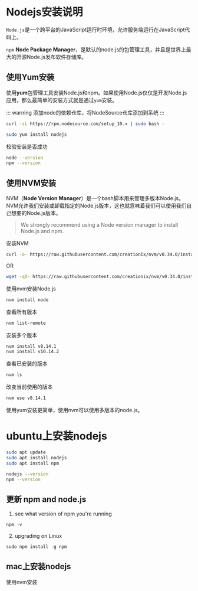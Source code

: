 # Nodejs安装说明
`Node.js`是一个跨平台的JavaScript运行时环境，允许服务端运行在JavaScript代码上。

`npm` **Node Package Manager**，是默认的node.js的包管理工具，并且是世界上最大的开源Node.js发布软件存储库。

## 使用Yum安装
使用**yum**包管理工具安装Node.js和npm。如果使用Node.js仅仅是开发Node.js应用，那么最简单的安装方式就是通过`yum`安装。  

::: warning
添加node的依赖仓库，将NodeSource仓库添加到系统
:::

```sh
curl -sL https://rpm.nodesource.com/setup_10.x | sudo bash -
```

```sh
sudo yum install nodejs
```
校验安装是否成功
```sh
node --version
npm --version
```

## 使用NVM安装
NVM（**Node Version Manager**）是一个bash脚本用来管理多版本Node.js。NVM允许我们安装或卸载指定的Node.js版本，这也就意味着我们可以使用我们自己想要的Node.js版本。

> We strongly recommend using a Node version manager to install Node.js and npm.

安装NVM

```sh
curl -o- https://raw.githubusercontent.com/creationix/nvm/v0.34.0/install.sh | bash
```
OR

```sh
wget -qO- https://raw.githubusercontent.com/creationix/nvm/v0.34.0/install.sh | bash
```

使用nvm安装Node.js
```sh
nvm install node
```
查看所有版本
```sh
nvm list-remote
```
安装多个版本
```sh
nvm install v8.14.1
nvm install v10.14.2
```
查看已安装的版本
```sh
nvm ls
```
改变当前使用的版本
```sh
nvm use v8.14.1
```
使用yum安装更简单，使用nvm可以使用多版本的node.js。

# ubuntu上安装nodejs

```sh
sudo apt update
sudo apt install nodejs
sudo apt install npm
```
```sh
nodejs --version
npm --version
```

## 更新 npm and node.js
1. see what version of npm you're running
```js
npm -v
```
2. upgrading on Linux
```js
sudo npm install -g npm
```

## mac上安装nodejs

使用nvm安装
